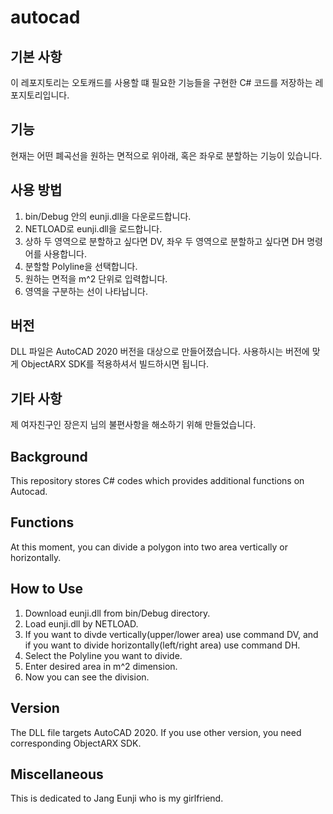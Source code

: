 # autocad
## 기본 사항
이 레포지토리는 오토캐드를 사용할 떄 필요한 기능들을 구현한 C# 코드를 저장하는 레포지토리입니다.

## 기능
현재는 어떤 폐곡선을 원하는 면적으로 위아래, 혹은 좌우로 분할하는 기능이 있습니다.

## 사용 방법
1. bin/Debug 안의 eunji.dll을 다운로드합니다.
2. NETLOAD로 eunji.dll을 로드합니다.
3. 상하 두 영역으로 분할하고 싶다면 DV, 좌우 두 영역으로 분할하고 싶다면 DH 명령어를 사용합니다.
4. 분할할 Polyline을 선택합니다.
5. 원하는 면적을 m^2 단위로 입력합니다.
6. 영역을 구분하는 선이 나타납니다.

## 버전
DLL 파일은 AutoCAD 2020 버전을 대상으로 만들어졌습니다. 사용하시는 버전에 맞게 ObjectARX SDK를 적용하셔서 빌드하시면 됩니다.
## 기타 사항
제 여자친구인 장은지 님의 불편사항을 해소하기 위해 만들었습니다.

## Background
This repository stores C# codes which provides additional functions on Autocad.

## Functions
At this moment, you can divide a polygon into two area vertically or horizontally.

## How to Use
1. Download eunji.dll from bin/Debug directory.
2. Load eunji.dll by NETLOAD.
3. If you want to divde vertically(upper/lower area) use command DV, and if you want to divide horizontally(left/right area) use command DH.
4. Select the Polyline you want to divide.
5. Enter desired area in m^2 dimension.
6. Now you can see the division.

## Version
The DLL file targets AutoCAD 2020. If you use other version, you need corresponding ObjectARX SDK.
## Miscellaneous
This is dedicated to Jang Eunji who is my girlfriend.